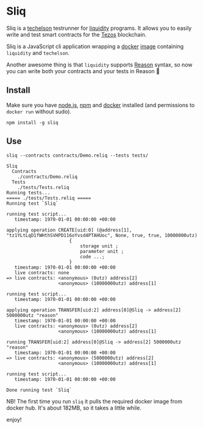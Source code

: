 # Sliq

Sliq is a [techelson](https://ocamlpro.github.io/techelson/) testrunner for [liquidity](http://www.liquidity-lang.org/) programs. It allows you to easily write and test smart contracts for the [Tezos](https://tezos.com/) blockchain.

Sliq is a JavaScript cli application wrapping a [docker](https://www.docker.com/) [image](https://hub.docker.com/r/asbjornenge/sliq) containing `liquidity` and `techelson`.

Another awesome thing is that `liquidity` supports [Reason](https://reasonml.github.io/) syntax, so now you can write both your contracts and your tests in Reason :sparkling_heart:

## Install

Make sure you have [node.js](https://nodejs.org/en/), [npm](https://www.npmjs.com/) and [docker](https://www.docker.com/) installed (and permissions to `docker run` without sudo).

```
npm install -g sliq
```

## Use

```
sliq --contracts contracts/Demo.reliq --tests tests/

Sliq
  Contracts
    ./contracts/Demo.reliq
  Tests
    ./tests/Tests.reliq
Running tests...
===== ./tests/Tests.reliq =====
Running test `Sliq`

running test script...
   timestamp: 1970-01-01 00:00:00 +00:00

applying operation CREATE[uid:0] (@address[1], "tz1YLtLqD1fWHthSVHPD116oYvsd4PTAHUoc", None, true, true, 10000000utz) 
                       {
                           storage unit ;
                           parameter unit ;
                           code ...;
                       }
   timestamp: 1970-01-01 00:00:00 +00:00
   live contracts: none
=> live contracts: <anonymous> (0utz) address[2]
                   <anonymous> (10000000utz) address[1]

running test script...
   timestamp: 1970-01-01 00:00:00 +00:00

applying operation TRANSFER[uid:2] address[0]@Sliq -> address[2] 5000000utz "reason"
   timestamp: 1970-01-01 00:00:00 +00:00
   live contracts: <anonymous> (0utz) address[2]
                   <anonymous> (10000000utz) address[1]

running TRANSFER[uid:2] address[0]@Sliq -> address[2] 5000000utz "reason"
   timestamp: 1970-01-01 00:00:00 +00:00
=> live contracts: <anonymous> (5000000utz) address[2]
                   <anonymous> (10000000utz) address[1]

running test script...
   timestamp: 1970-01-01 00:00:00 +00:00

Done running test `Sliq`
```

NB! The first time you run `sliq` it pulls the required docker image from docker hub. It's about 182MB, so it takes a little while.

enjoy!
